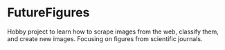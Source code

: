 # FutureFigures
Hobby project to learn how to scrape images from the web, classify them, and create new images. Focusing on figures from scientific journals.
